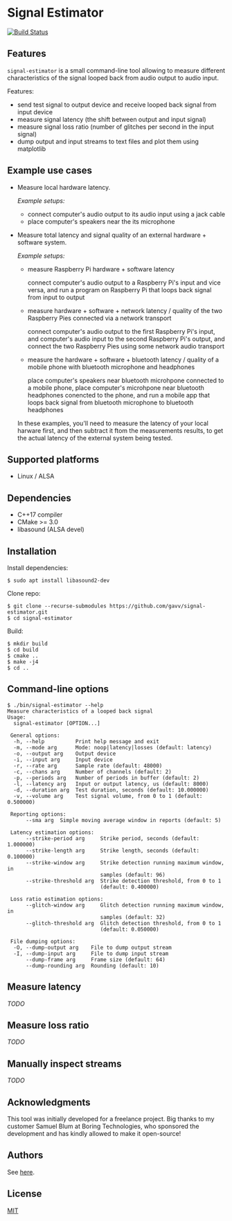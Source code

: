# Signal Estimator

[![Build Status](https://travis-ci.org/gavv/signal-estimator.svg?branch=master)](https://travis-ci.org/gavv/signal-estimator)

## Features

`signal-estimator` is a small command-line tool allowing to measure different characteristics of the signal looped back from audio output to audio input.

Features:

* send test signal to output device and receive looped back signal from input device
* measure signal latency (the shift between output and input signal)
* measure signal loss ratio (number of glitches per second in the input signal)
* dump output and input streams to text files and plot them using matplotlib

## Example use cases

* Measure local hardware latency.

  *Example setups:*

  * connect computer's audio output to its audio input using a jack cable
  * place computer's speakers near the its microphone

* Measure total latency and signal quality of an external hardware + software system.

  *Example setups:*

  * measure Raspberry Pi hardware + software latency

    connect computer's audio output to a Raspberry Pi's input and vice versa, and run a program on Raspberry Pi that loops back signal from input to output

  * measure hardware + software + network latency / quality of the two Raspberry Pies connected via a network transport

    connect computer's audio output to the first Raspberry Pi's input, and computer's audio input to the second Raspberry Pi's output, and connect the two Raspberry Pies using some network audio transport

  * measure the hardware + software + bluetooth latency / quality of a mobile phone with bluetooth microphone and headphones

    place computer's speakers near bluetooth microhpone connected to a mobile phone, place computer's microhpone near bluetooth headphones conencted to the phone, and run a mobile app that loops back signal from bluetooth microphone to bluetooth headphones

  In these examples, you'll need to measure the latency of your local harware first, and then subtract it ftom the measurements results, to get the actual latency of the external system being tested.

## Supported platforms

* Linux / ALSA

## Dependencies

* C++17 compiler
* CMake >= 3.0
* libasound (ALSA devel)

## Installation

Install dependencies:

```
$ sudo apt install libasound2-dev
```

Clone repo:

```
$ git clone --recurse-submodules https://github.com/gavv/signal-estimator.git
$ cd signal-estimator
```

Build:

```
$ mkdir build
$ cd build
$ cmake ..
$ make -j4
$ cd ..
```

## Command-line options

```
$ ./bin/signal-estimator --help
Measure characteristics of a looped back signal
Usage:
  signal-estimator [OPTION...]

 General options:
  -h, --help          Print help message and exit
  -m, --mode arg      Mode: noop|latency|losses (default: latency)
  -o, --output arg    Output device
  -i, --input arg     Input device
  -r, --rate arg      Sample rate (default: 48000)
  -c, --chans arg     Number of channels (default: 2)
  -p, --periods arg   Number of periods in buffer (default: 2)
  -l, --latency arg   Input or output latency, us (default: 8000)
  -d, --duration arg  Test duration, seconds (default: 10.000000)
  -v, --volume arg    Test signal volume, from 0 to 1 (default: 0.500000)

 Reporting options:
      --sma arg  Simple moving average window in reports (default: 5)

 Latency estimation options:
      --strike-period arg     Strike period, seconds (default: 1.000000)
      --strike-length arg     Strike length, seconds (default: 0.100000)
      --strike-window arg     Strike detection running maximum window, in
                              samples (default: 96)
      --strike-threshold arg  Strike detection threshold, from 0 to 1
                              (default: 0.400000)

 Loss ratio estimation options:
      --glitch-window arg     Glitch detection running maximum window, in
                              samples (default: 32)
      --glitch-threshold arg  Glitch detection threshold, from 0 to 1
                              (default: 0.050000)

 File dumping options:
  -O, --dump-output arg    File to dump output stream
  -I, --dump-input arg     File to dump input stream
      --dump-frame arg     Frame size (default: 64)
      --dump-rounding arg  Rounding (default: 10)
```

## Measure latency

*TODO*

## Measure loss ratio

*TODO*

## Manually inspect streams

*TODO*

## Acknowledgments

This tool was initially developed for a freelance project. Big thanks to my customer Samuel Blum at Boring Technologies, who sponsored the development and has kindly allowed to make it open-source!

## Authors

See [here](https://github.com/gavv/signal-estimator/graphs/contributors).

## License

[MIT](LICENSE)
